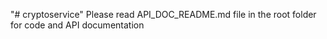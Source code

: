 "# cryptoservice" 
Please read API_DOC_README.md file in the root folder for code and API documentation
